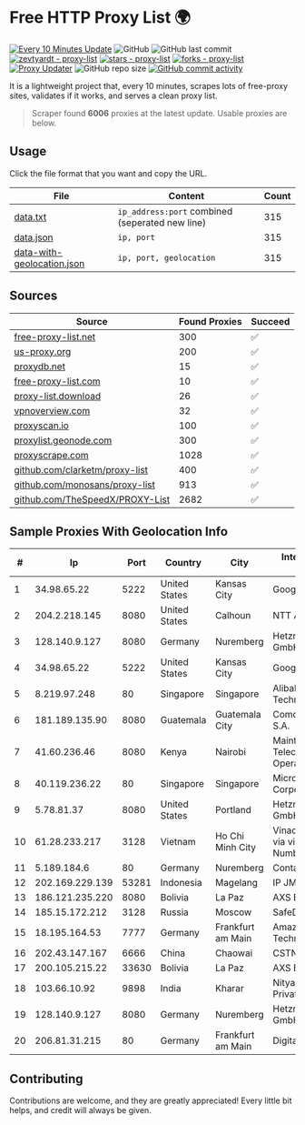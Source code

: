 
# Free HTTP Proxy List 🌍

[![Every 10 Minutes Update](https://github.com/mertguvencli/http-proxy-list/actions/workflows/main.yml/badge.svg?branch=main)](https://github.com/mertguvencli/http-proxy-list/actions/workflows/main.yml)
![GitHub](https://img.shields.io/github/license/mertguvencli/http-proxy-list)
![GitHub last commit](https://img.shields.io/github/last-commit/mertguvencli/http-proxy-list)
[![zevtyardt - proxy-list](https://img.shields.io/static/v1?label=zevtyardt&message=proxy-list&color=blue&logo=github)](https://github.com/zevtyardt/proxy-list "Go to GitHub repo")
[![stars - proxy-list](https://img.shields.io/github/stars/zevtyardt/proxy-list?style=social)](https://github.com/zevtyardt/proxy-list)
[![forks - proxy-list](https://img.shields.io/github/forks/zevtyardt/proxy-list?style=social)](https://github.com/zevtyardt/proxy-list)
[![Proxy Updater](https://github.com/zevtyardt/proxy-list/workflows/Proxy%20Updater/badge.svg)](https://github.com/zevtyardt/proxy-list/actions?query=workflow:"Proxy+Updater")
![GitHub repo size](https://img.shields.io/github/repo-size/zevtyardt/proxy-list)
[![GitHub commit activity](https://img.shields.io/github/commit-activity/m/zevtyardt/proxy-list?logo=commits)](https://github.com/zevtyardt/proxy-list/commits/main)

It is a lightweight project that, every 10 minutes, scrapes lots of free-proxy sites, validates if it works, and serves a clean proxy list.

> Scraper found **6006** proxies at the latest update. Usable proxies are below.

## Usage

Click the file format that you want and copy the URL.

|File|Content|Count|
|----|-------|-----|
|[data.txt](https://raw.githubusercontent.com/mertguvencli/http-proxy-list/main/proxy-list/data.txt)|`ip_address:port` combined (seperated new line)|315|
|[data.json](https://raw.githubusercontent.com/mertguvencli/http-proxy-list/main/proxy-list/data.json)|`ip, port`|315|
|[data-with-geolocation.json](https://raw.githubusercontent.com/mertguvencli/http-proxy-list/main/proxy-list/data-with-geolocation.json)|`ip, port, geolocation`|315|

## Sources

|Source|Found Proxies|Succeed|
|------|-------------|-------|
|[free-proxy-list.net](https://free-proxy-list.net)|300|✅|
|[us-proxy.org](https://www.us-proxy.org)|200|✅|
|[proxydb.net](http://proxydb.net)|15|✅|
|[free-proxy-list.com](https://free-proxy-list.com/?page=&port=&type%5B%5D=http&type%5B%5D=https&up_time=0&search=Search)|10|✅|
|[proxy-list.download](https://www.proxy-list.download/HTTP)|26|✅|
|[vpnoverview.com](https://vpnoverview.com/privacy/anonymous-browsing/free-proxy-servers)|32|✅|
|[proxyscan.io](https://www.proxyscan.io)|100|✅|
|[proxylist.geonode.com](https://proxylist.geonode.com/api/proxy-list?limit=300&page=1&sort_by=lastChecked&sort_type=desc&protocols=http,https)|300|✅|
|[proxyscrape.com](https://api.proxyscrape.com/v2/?request=displayproxies&protocol=http&timeout=10000&country=all&ssl=all&anonymity=all)|1028|✅|
|[github.com/clarketm/proxy-list](https://raw.githubusercontent.com/clarketm/proxy-list/master/proxy-list-raw.txt)|400|✅|
|[github.com/monosans/proxy-list](https://raw.githubusercontent.com/monosans/proxy-list/main/proxies/http.txt)|913|✅|
|[github.com/TheSpeedX/PROXY-List](https://raw.githubusercontent.com/TheSpeedX/PROXY-List/master/http.txt)|2682|✅|


## Sample Proxies With Geolocation Info

|#|Ip|Port|Country|City|Internet Service Provider|
|-|--|----|-------|----|-------------------------|
|1|34.98.65.22|5222|United States|Kansas City|Google LLC|
|2|204.2.218.145|8080|United States|Calhoun|NTT America, Inc.|
|3|128.140.9.127|8080|Germany|Nuremberg|Hetzner Online GmbH|
|4|34.98.65.22|5222|United States|Kansas City|Google LLC|
|5|8.219.97.248|80|Singapore|Singapore|Alibaba (US) Technology Co., Ltd.|
|6|181.189.135.90|8080|Guatemala|Guatemala City|Comcel Guatemala S.A.|
|7|41.60.236.46|8080|Kenya|Nairobi|Maintainer Liquid Telecommunications Operations Limited|
|8|40.119.236.22|80|Singapore|Singapore|Microsoft Corporation|
|9|5.78.81.37|8080|United States|Portland|Hetzner Online GmbH|
|10|61.28.233.217|3128|Vietnam|Ho Chi Minh City|Vinadata broadcast via vinagame AS Number|
|11|5.189.184.6|80|Germany|Nuremberg|Contabo GmbH|
|12|202.169.229.139|53281|Indonesia|Magelang|IP JMN Soho|
|13|186.121.235.220|8080|Bolivia|La Paz|AXS Bolivia S. A.|
|14|185.15.172.212|3128|Russia|Moscow|SafeData LLC|
|15|18.195.164.53|7777|Germany|Frankfurt am Main|Amazon Technologies Inc.|
|16|202.43.147.167|6666|China|Chaowai|CSTNET|
|17|200.105.215.22|33630|Bolivia|La Paz|AXS Bolivia S. A.|
|18|103.66.10.92|9898|India|Kharar|Nitya Internet Private Limited|
|19|128.140.9.127|8080|Germany|Nuremberg|Hetzner Online GmbH|
|20|206.81.31.215|80|Germany|Frankfurt am Main|DigitalOcean, LLC|



## Contributing

Contributions are welcome, and they are greatly appreciated! Every
little bit helps, and credit will always be given.

